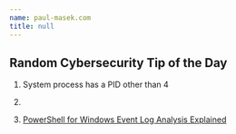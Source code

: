 ```yaml
---
name: paul-masek.com
title: null
---
```


## Random Cybersecurity Tip of the Day
1. System process has a PID other than 4
2. 

10. [PowerShell for Windows Event Log Analysis Explained]()